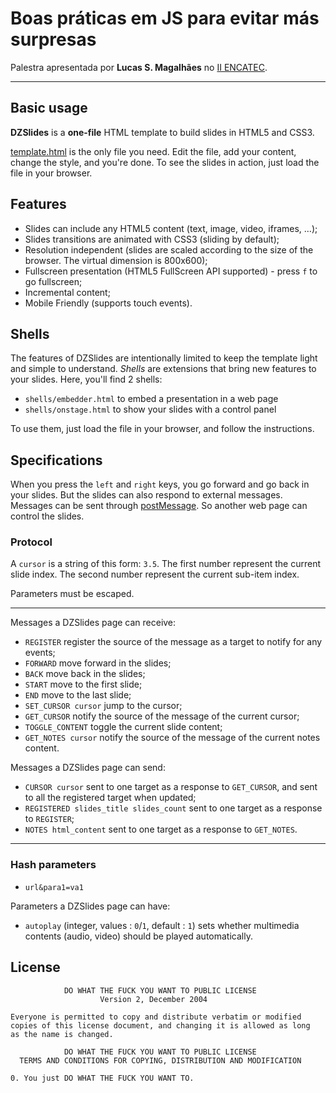 Boas práticas em JS para evitar más surpresas
=============================================

Palestra apresentada por **Lucas S. Magalhães** no [II ENCATEC](www.encatec.com.br).

<hr />

## Basic usage

**DZSlides** is a **one-file** HTML template to build slides in HTML5 and CSS3.

[template.html](/paulrouget/dzslides/blob/master/template.html) is the only file you need. Edit the file, add your content, change the style, and you're done. To see the slides in action, just load
the file in your browser.

## Features

* Slides can include any HTML5 content (text, image, video, iframes, …);
* Slides transitions are animated with CSS3 (sliding by default);
* Resolution independent (slides are scaled according to the size of the browser. The virtual dimension is 800x600);
* Fullscreen presentation (HTML5 FullScreen API supported) - press `f` to go fullscreen;
* Incremental content;
* Mobile Friendly (supports touch events).

## Shells

The features of DZSlides are intentionally limited to keep the template light
and simple to understand. *Shells* are extensions that bring new features
to your slides. Here, you'll find 2 shells:

* `shells/embedder.html` to embed a presentation in a web page
* `shells/onstage.html` to show your slides with a control panel

To use them, just load the file in your browser, and follow the instructions.

## Specifications

When you press the `left` and `right` keys, you go forward and go back in your slides.
But the slides can also respond to external messages. Messages can be sent through [postMessage](https://developer.mozilla.org/en/DOM/window.postMessage).
So another web page can control the slides.

### Protocol

A `cursor` is a string of this form: `3.5`. The first number represent the current slide index. The second number represent the current sub-item index.

Parameters must be escaped.

***

Messages a DZSlides page can receive:

* `REGISTER` register the source of the message as a target to notify for any events;
* `FORWARD` move forward in the slides;
* `BACK` move back in the slides;
* `START` move to the first slide;
* `END` move to the last slide;
* `SET_CURSOR cursor` jump to the cursor;
* `GET_CURSOR` notify the source of the message of the current cursor;
* `TOGGLE_CONTENT` toggle the current slide content;
* `GET_NOTES cursor` notify the source of the message of the current notes content.

Messages a DZSlides page can send:

* `CURSOR cursor` sent to one target as a response to `GET_CURSOR`, and sent to all the registered target when updated;
* `REGISTERED slides_title slides_count` sent to one target as a response to `REGISTER`;
* `NOTES html_content` sent to one target as a response to `GET_NOTES`.

***

### Hash parameters

* `url&para1=va1`

Parameters a DZSlides page can have:

* `autoplay` (integer, values : `0`/`1`, default : `1`) sets whether multimedia contents (audio, video) should be played automatically.

## License

                DO WHAT THE FUCK YOU WANT TO PUBLIC LICENSE
                        Version 2, December 2004

    Everyone is permitted to copy and distribute verbatim or modified
    copies of this license document, and changing it is allowed as long
    as the name is changed.

                DO WHAT THE FUCK YOU WANT TO PUBLIC LICENSE
      TERMS AND CONDITIONS FOR COPYING, DISTRIBUTION AND MODIFICATION

    0. You just DO WHAT THE FUCK YOU WANT TO.
